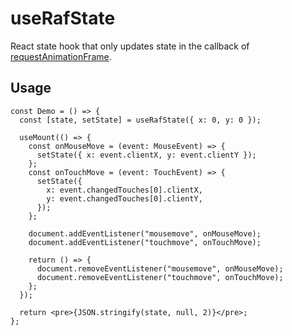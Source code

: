 # useRafState

React state hook that only updates state in the callback of [requestAnimationFrame](https://developer.mozilla.org/en-US/docs/Web/API/window/requestAnimationFrame).

## Usage

```tsx
const Demo = () => {
  const [state, setState] = useRafState({ x: 0, y: 0 });

  useMount(() => {
    const onMouseMove = (event: MouseEvent) => {
      setState({ x: event.clientX, y: event.clientY });
    };
    const onTouchMove = (event: TouchEvent) => {
      setState({
        x: event.changedTouches[0].clientX,
        y: event.changedTouches[0].clientY,
      });
    };

    document.addEventListener("mousemove", onMouseMove);
    document.addEventListener("touchmove", onTouchMove);

    return () => {
      document.removeEventListener("mousemove", onMouseMove);
      document.removeEventListener("touchmove", onTouchMove);
    };
  });

  return <pre>{JSON.stringify(state, null, 2)}</pre>;
};
```
